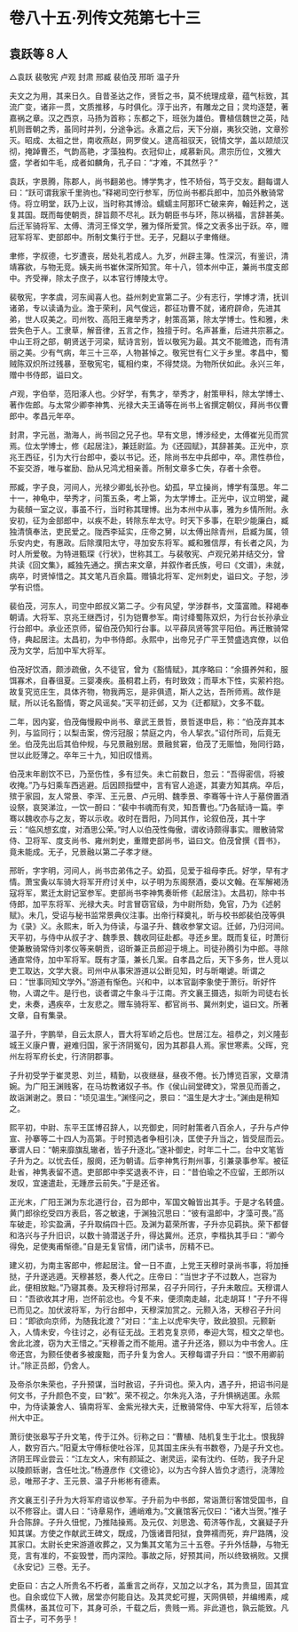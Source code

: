 # 卷八十五·列传文苑第七十三

## 袁跃等８人

△袁跃 裴敬宪 卢观 封肃 邢臧 裴伯茂 邢昕 温子升

夫文之为用，其来日久。自昔圣达之作，贤哲之书，莫不统理成章，蕴气标致，其流广变，诸非一贯，文质推移，与时俱化。淳于出齐，有雕龙之目；灵均逐楚，著嘉祸之章。汉之西京，马扬为首称；东都之下，班张为雄伯。曹植信魏世之英，陆机则晋朝之秀，虽同时并列，分途争远。永嘉之后，天下分崩，夷狄交驰，文章殄灭。昭成、太祖之世，南收燕赵，网罗俊乂。逮高祖驭天，锐情文学，盖以颉颃汉彻，掩踔曹丕，气韵高艳，才藻独构。衣冠仰止，咸慕新风。肃宗历位，文雅大盛，学者如牛毛，成者如麟角，孔子曰：“才难，不其然乎？”

袁跃，字景腾，陈郡人，尚书翻弟也。博学隽才，性不矫俗，笃于交友。翻每谓人曰：“跃可谓我家千里驹也。”释褐司空行参军，历位尚书都兵郎中，加员外散骑常侍。将立明堂，跃乃上议，当时称其博洽。蠕蠕主阿那环亡破来奔，翰廷矜之，送复其国。既而每使朝贡，辞旨颇不尽礼。跃为朝臣书与环，陈以祸福，言辞甚美。后迁军骑将军、太傅、清河王怿文学，雅为怿所爱赏。怿之文表多出于跃。卒，赠冠军将军、吏部郎中。所制文集行于世。无子，兄翻以子聿脩继。

聿修，字叔德，七岁遭丧，居处礼若成人。九岁，州辟主簿。性深沉，有鉴识，清靖寡欲，与物无竞。姨夫尚书崔休深所知赏。年十八，领本州中正，兼尚书度支郎中。齐受禅，除太子庶子，以本官行博陵太守。

裴敬宪，字孝虞，河东闻喜人也。益州刺史宣第二子。少有志行，学博才清，抚训诸弟，专以读诵为业。澹于荣利，风气俊远，郡征功曹不就，诸府辟命，先进其弟，世人叹美之。司州牧、高阳王雍举秀才，射策高第，除太学博士。性和雅，未尝失色于人。工隶草，解音律，五言之作，独擅于时。名声甚重，后进共宗慕之。中山王将之部，朝贤送于河梁，赋诗言别，皆以敬宪为最。其文不能赡逸，而有清丽之美。少有气病，年三十三卒，人物甚悼之。敬宪世有仁义于乡里。孝昌中，蜀贼陈双炽所过残暴，至敬宪宅，辄相约束，不得焚烧。为物所伏如此。永兴三年，赠中书侍郎，谥曰文。

卢观，字伯举，范阳涿人也。少好学，有隽才，举秀才，射策甲科，除太学博士、著作佐郎。与太常少卿李神隽、光禄大夫王诵等在尚书上省撰定朝仪，拜尚书仪曹郎中。孝昌元年卒。

封肃，字元邕，渤海人，尚书回之兄子也。早有文思，博涉经史，太傅崔光见而赏焉。位太学博士，修《起居注》，兼廷尉监。为《还园赋》，其辞甚美。正光中，京兆王西征，引为大行台郎中，委以书记。还，除尚书左中兵郎中，卒。肃性恭俭，不妄交游，唯与崔励、励从兄鸿尤相亲善。所制文章多亡失，存者十余卷。

邢臧，字子良，河间人，光禄少卿虬长孙也。幼孤，早立操尚，博学有藻思。年二十一，神龟中，举秀才，问策五条，考上第，为太学博士。正光中，议立明堂，藏为裴頠一室之议，事虽不行，当时称其理博。出为本州中从事，雅为乡情所附。永安初，征为金部郎中，以疾不赴，转除东牟太守。时天下多事，在职少能廉白，臧独清慎奉法，吏民爱之。陇西李延实，庄帝之舅，以太傅出除青州，启臧为属，领乐安内史，有惠政。后除濮阳太守，寻加安东将军。臧和雅信厚，有长者之风，为时人所爱敬。为特进甄琛《行状》，世称其工。与裴敬宪、卢观兄弟并结交分，曾共读《回文集》，臧独先通之。撰古来文章，并叙作者氏族，号曰《文谱》，未就，病卒，时贤悼惜之。其文笔凡百余篇。赠镇北将军、定州刺史，谥曰文。子恕，涉学有识悟。

裴伯茂，河东人，司空中郎叔义第二子。少有风望，学涉群书，文藻富赡。释褐奉朝请。大将军、京兆王继西讨，引为铠曹参军。南讨绛蜀陈双炽，为行台长孙承业行台郎中。承业还京师，留伯茂仍知行台事。以平薛凤贤等赏平阳伯。再迁散骑常侍，典起居注。太昌初，为中书侍郎。永熙中，出帝兄子广平王赞盛选宾僚，以伯茂为文学，后加中军大将军。

伯茂好饮酒，颇涉疏傲，久不徒官，曾为《豁情赋》，其序略曰：“余摄养舛和，服饵寡术，自春徂夏。三婴凑疾。虽桐君上药，有时致效；而草木下性，实萦衿抱。故复究览庄生，具体齐物，物我两忘，是非俱遗，斯人之达，吾所师焉。故作是赋，所以讬名豁情，寄之风谣矣。”天平初迁邺，又为《迁都赋》，文多不载。

二年，因内宴，伯茂侮慢殿中尚书、章武王景哲，景哲遂申启，称：“伯茂弃其本列，与监同行；以梨击案，傍污冠服；禁庭之内，令人挈衣。”诏付所司，后竟无坐。伯茂先出后其伯仲规，与兄景融别居。景融贫窘，伯茂了无赈恤，殆同行路，世以此贬薄之。卒年三十九，知旧叹惜焉。

伯茂末年剧饮不已，乃至伤性，多有愆失。未亡前数日，忽云：“吾得密信，将被收掩。”乃与妇乘车西逃避。后因顾指壁中，言有官人追遂，其妻方知其病。卒后，殡于家园，友人常景、李浑、王元景、卢元明、魏季景、李骞等十许人于墓傍置酒设祭，哀哭涕泣，一饮一酹曰：“裴中书魂而有灵，知吾曹也。”乃各赋诗一篇。李骞以魏收亦与之友，寄以示收。收时在晋阳，乃同其作，论叙伯茂，其十字云：“临风想玄度，对酒思公荣。”时人以伯茂性侮傲，谓收诗颇得事实。赠散骑常侍、卫将军、度支尚书、雍州刺史，重赠吏部尚书，谥曰文。伯茂曾撰《晋书》，竟未能成。无子，兄景融以第二子孝才继。

邢昕，字字明，河间人，尚书峦弟伟之子。幼孤，见爱于祖母李氏。好学，早有才情。萧宝夤以车骑大将军开府讨关中，以子明为东阁祭酒，委以文翰。在军解褐汤寇将军，累迁太尉记室参军。吏部尚书李神隽奏昕修《起居注》。太昌初，除中书侍郎，加平东将军、光禄大夫。时言冒窃官级，为中尉所劾，免官，乃为《述躬赋》。未几，受诏与秘书监常景典仪注事。出帝行释奠礼，昕与校书郎裴伯茂等俱为《录》义。永熙末，昕入为侍读，与温子升、魏收参掌文诏。迁邺，乃归河间。天平初，与侍中从叔子才、魏季景、魏收同征赴都。寻还乡里。既而复征，时萧衍使兼散骑常侍刘孝仪等来朝贡，诏昕兼正员郎迎于境上。司徒孙腾引为中郎。寻除通直常侍，加中军将军。既有才藻，兼长几案。自孝昌之后，天下多务，世人竞以吏工取达，文学大衰。司州中从事宋游道以公断见知，时与昕嘲谑。昕谓之曰：“世事同知文学外。”游道有惭色。兴和中，以本官副李象使于萧衍。昕好忤物，人谓之牛。是行也，谈者谓之牛象斗于江南。齐文襄王摄选，拟昕为司徒右长史，未奏，遇疾卒，士友悲之。赠车骑将军、都官尚书、冀州刺史，谥曰文。所著文章，自有集录。

温子升，字鹏举，自云太原人，晋大将军峤之后也。世居江左。祖恭之，刘义隆彭城王义康户曹，避难归国，家于济阴冤句，因为其郡县人焉。家世寒素。父晖，兖州左将军府长史，行济阴郡事。

子升初受学于崔灵恩、刘兰，精勤，以夜继昼，昼夜不倦。长乃博览百家，文章清婉。为广阳王渊贱客，在马坊教诸奴子书。作《侯山祠堂碑文》，常景见而善之，故诣渊谢之。景曰：“顷见温生。”渊怪问之，景曰：“温生是大才士。”渊由是稍知之。

熙平初，中尉、东平王匡博召辞人，以充御史，同时射策者八百余人，子升与卢仲宣、孙搴等二十四人为高第。于时预选者争相引决，匡使子升当之，皆受屈而云。搴谓人曰：“朝来靡旗乱辙者，皆子升逐北。”遂补御史，时年二十二。台中文笔皆子升为之。以忧去任，服阕，还为朝请。后李神隽行荆州事，引兼录事参军。被征赴省，神隽表留不遗。吏部郎中李奖退表不许，曰：“昔伯瑜之不应留，王郎所以发叹，宜速遣赴，无踵彦云前失。”于是还省。

正光末，广阳王渊为东北道行台，召为郎中，军国文翰皆出其手。于是才名转盛。黄门郎徐纥受四方表启，答之敏速，于渊独沉思曰：“彼有温郎中，才藻可畏。”高车破走，珍实盈满，子升取绢四十匹。及渊为葛荣所害，子升亦见羁执。荣下都督和洛兴与子升旧识，以数十骑潜送子升，得达冀州。还京，李楷执其手曰：“卿今得免，足使夷甫惭德。”自是无复官情，闭门读书，厉精不已。

建义初，为南主客郎中，修起居注。曾一日不直，上党王天穆时录尚书事，将加捶挞，子升遂逃遁。天穆甚怒，奏人代之。庄帝曰：“当世才子不过数人，岂容为此，便相放黜。”乃寝其奏。及天穆将讨邢杲，召子升同行，子升未敢应。天穆谓人曰：“吾欲收其才用，岂怀前忿也。今复不来，便须南走越，北走胡耳！”子升不得已而见之。加伏波将军，为行台郎中，天穆深加赏之。元颢入洛，天穆召子升问曰：“即欲向京师，为随我北渡？”对曰：“主上以虎牢失守，致此狼狈。元颢新入，人情未安，今往讨之，必有征无战。王若克复京师，奉迎大驾，桓文之举也。舍此北渡，窃为大王惜之。”天穆善之而不能用。遣子升还洛，颢以为中书舍人。庄帝还宫，为颢任使者多被废黜，而子升复为舍人。天穆每谓子升曰：“恨不用卿前计。”除正员郎，仍舍人。

及帝杀尔朱荣也，子升预谋，当时赦诏，子升词也。荣入内，遇子升，把诏书问是何文书，子升颜色不变，曰“敕”。荣不视之。尔朱兆入洛，子升惧祸逃匿。永熙中，为侍读兼舍人、镇南将军、金紫光禄大夫，迁散骑常侍、中军大将军，后领本州大中正。

萧衍使张皋写子升文笔，传于江外。衍称之曰：“曹植、陆机复生于北土。恨我辞人，数穷百六。”阳夏太守傅标使吐谷浑，见其国主床头有书数卷，乃是子升文也。济阴王晖业尝云：“江左文人，宋有颜延之、谢灵运，梁有沈约、任昉，我子升足以陵颜轹谢，含任吐沈。”杨遵彦作《文德论》，以为古今辞人皆负才遗行，浇薄险忌，唯邢子才、王元景、温子升彬彬有德素。

齐文襄王引子升为大将军府谘议参军。子升前为中书郎，常诣萧衍客馆受国书，自以不修容止。谓人曰：“诗章易作，逋峭难为。”文襄馆客元仅曰：“诸大当贺。”推子升合陈辞。子升久忸怩，乃推陆操焉。及元仅、刘思逸、荀济等作乱，文襄疑子升知其谋。方使之作献武王碑文，既成，乃饿诸晋阳狱，食弊襦而死，弃尸路隅，没其家口。太尉长史宋游道收葬之，又为集其文笔为三十五卷。子升外恬静，与物无竞，言有准的，不妄毁誉，而内深险。事故之际，好预其间，所以终致祸败。又撰《永安记》三卷。无子。

史臣曰：古之人所贵名不朽者，盖重言之尚存，又加之以才名，其为贵显，固其宜也。自余或位下人微，居堂亦何能自达。及其灵蛇可握，天网俱顿，并编缃素，咸贯儒林，虽其位可下，其身可杀，千载之后，贵贱一焉。非此道也，孰云能致。凡百士子，可不务乎！
